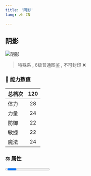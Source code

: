 ```yaml
---
title: '阴影'
lang: zh-CN

---
```


<RouterBack />

## 阴影

![阴影](https://user-images.githubusercontent.com/78347270/115957959-3d4eda80-a540-11eb-9fb0-6f52c9d437ee.gif) 

> 特殊系 , 6级普通图鉴<Card /> , 不可封印 :x:


### 💪 能力数值

| 总档次       | 120            |
| :----------- |:-------------:|
| 体力      | 28   <Stars :number="3" />  |
| 力量      | 24   <Stars :number="2.5" />  |
| 防御      | 22   <Stars :number="2" />  | 
| 敏捷      | 22  <Stars :number="2" />  | 
| 魔法      | 24  <Stars :number="2.5" />   | 


### ⚖️ 属性


<Progress earth :number="10" />

<Progress water :number="0" />

<Progress fire :number="0" />

<Progress wind :number="0" />

### ✨ 技能栏 <Strong>10个</Strong>

- 攻击
- 防御

### 👶 1级出现点

- 无









